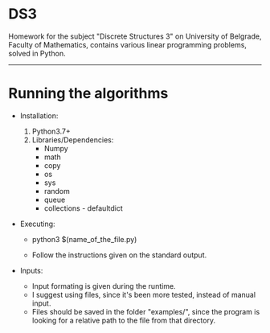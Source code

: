 # DS3
Homework for the subject "Discrete Structures 3" on University of Belgrade, Faculty of Mathematics, contains various linear programming problems, solved in Python.

------------------------

# Running the algorithms

- Installation:
	1. Python3.7+
	2. Libraries/Dependencies:
		+ Numpy
		+ math
		+ copy
		+ os
		+ sys
		+ random
		+ queue
		+ collections - defaultdict

- Executing:
	+ python3 $(name_of_the_file.py)

	+ Follow the instructions given on the standard output.

- Inputs:
	+ Input formating is given during the runtime.
	+ I suggest using files, since it's been more tested, instead of manual input.
	+ Files should be saved in the folder "examples/", since the program is looking for a relative path to the file from that directory.
